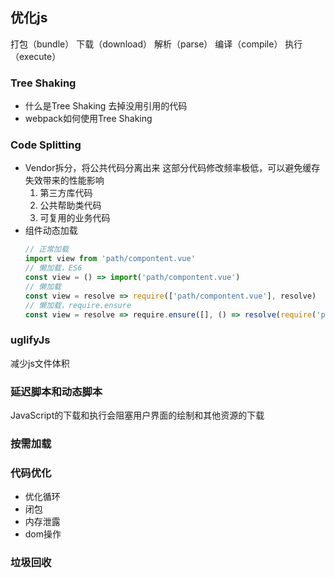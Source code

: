 ## 优化js
打包（bundle） 下载（download） 解析（parse） 编译（compile） 执行（execute）

### Tree Shaking
* 什么是Tree Shaking
  去掉没用引用的代码
* webpack如何使用Tree Shaking

### Code Splitting
* Vendor拆分，将公共代码分离出来
  这部分代码修改频率极低，可以避免缓存失效带来的性能影响
  1. 第三方库代码
  2. 公共帮助类代码
  3. 可复用的业务代码
* 组件动态加载
  ```js
  // 正常加载
  import view from 'path/compontent.vue'
  // 懒加载，ES6
  const view = () => import('path/compontent.vue')
  // 懒加载
  const view = resolve => require(['path/compontent.vue'], resolve)
  // 懒加载，require.ensure
  const view = resolve => require.ensure([], () => resolve(require('path/compontent.vue')))
  ```

### uglifyJs
减少js文件体积

### 延迟脚本和动态脚本
JavaScript的下载和执行会阻塞用户界面的绘制和其他资源的下载

### 按需加载

### 代码优化
* 优化循环
* 闭包
* 内存泄露
* dom操作

### 垃圾回收